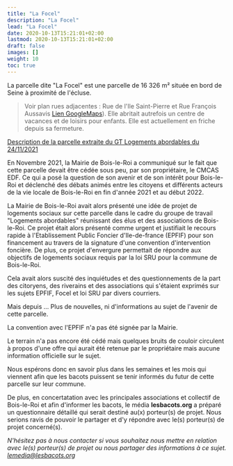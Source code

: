 ```yaml
---
title: "La Focel"
description: "La Focel"
lead: "La Focel"
date: 2020-10-13T15:21:01+02:00
lastmod: 2020-10-13T15:21:01+02:00
draft: false
images: []
weight: 10
toc: true
---
```


La parcelle dite "La Focel" est une parcelle de 16 326 m² située en bord de Seine à proximité de l'écluse.
> Voir plan rues adjacentes : Rue de l'Ile Saint-Pierre et Rue François Aussavis [Lien GoogleMaps](https://goo.gl/maps/ZyMpQDTMEHB4kbga8)).
Elle abritait autrefois un centre de vacances et de loisirs pour enfants. Elle est actuellement en friche depuis sa fermeture.

[Description de la parcelle extraite du GT Logements abordables du 24/11/2021](images/GT_24112021_FOCEL.JPG "Description de la parcelle extraite du GT Logements abordables du 24/11/2021")

En Novembre 2021, la Mairie de Bois-le-Roi a communiqué sur le fait que cette parcelle devait être cédée sous peu, par son propriétaire, le CMCAS EDF. Ce qui a posé la question de son avenir et de son intérêt pour Bois-le-Roi et déclenché des débats animés entre les citoyens et différents acteurs de la vie locale de Bois-le-Roi en fin d'année 2021 et au début 2022.

La Mairie de Bois-le-Roi avait alors présenté une idée de projet de logements sociaux sur cette parcelle dans le cadre du groupe de travail "Logements abordables" réunissant des élus et des associations de Bois-le-Roi. Ce projet était alors présenté comme urgent et justifiait le recours rapide à l'Etablissement Public Foncier d'Ile-de-france (EPFIF) pour son financement au travers de la signature d'une convention d'intervention foncière. De plus, ce projet d'envergure permettait de répondre aux objectifs de logements sociaux requis par la loi SRU pour la commune de Bois-le-Roi.

Cela avait alors suscité des inquiétudes et des questionnements de la part des citoryens, des riverains et des associations qui s'étaient exprimés sur les sujets EPFIF, Focel et loi SRU par divers courriers.

Mais depuis  ... Plus de nouvelles, ni d'informations au sujet de l'avenir de cette parcelle.

La convention avec l'EPFIF n'a pas été signée par la Mairie.

Le terrain n'a pas encore été cédé mais quelques bruits de couloir circulent à propos d'une offre qui aurait été retenue par le propriétaire mais aucune information officielle sur le sujet.

Nous espérons donc en savoir plus dans les semaines et les mois qui viennent afin que les bacots puissent se tenir informés du futur de cette parcelle sur leur commune.

De plus, en concertatation avec les principales associations et collectif de Bois-le-Roi et afin d'informer les bacots, le média **lesbacots.org** a préparé un questionnaire détaillé qui serait destiné au(x) porteur(s) de projet. Nous serions ravis de pouvoir le partager et d'y répondre avec le(s) porteur(s) de projet concerné(s).

*N'hésitez pas à nous contacter si vous souhaitez nous mettre en relation avec le(s) porteur(s) de projet ou nous partager des informations à ce sujet. lemedia@lesbacots.org*
